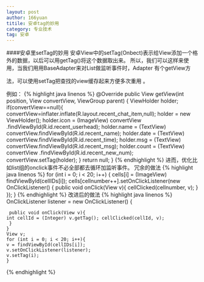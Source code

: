 ```yaml
---
layout: post
author: 166yuan
titile: 安卓tag的妙用
category: 专业技术
tag: 安卓
---
```

####安卓里setTag的妙用
安卓View中的setTag(Onbect)表示给View添加一个格外的数据，以后可以用getTag()将这个数据取出来。
所以，我们可以这样来使用，当我们用用BaseAdapter来对List做监听事件时，Adapter 有个getView方

法，可以使用setTag把查找的view缓存起来方便多次重用 。

例如：
{% highlight java linenos %}
    @Override
    public View getView(int position, View convertView, ViewGroup parent) {
       ViewHolder  holder;
    if(convertView==null){
   		 convertView=inflater.inflate(R.layout.recent_chat_item,null);
    		holder = new ViewHolder();
   		 holder.icon = (ImageView) convertView
    		.findViewById(R.id.recent_userhead);
    	holder.name = (TextView) convertView.findViewById(R.id.recent_name);
    	holder.date = (TextView) convertView.findViewById(R.id.recent_time);
   	 	holder.msg = (TextView) convertView.findViewById(R.id.recent_msg);
    	holder.count = (TextView) convertView
    	.findViewById(R.id.recent_new_num);
    	convertView.setTag(holder);
    }
    return null;
    }
{% endhighlight %}
进而，优化比如list组的onclick事件不必全部都去循环加监听事件。
冗余的做法
{% highlight java linenos %}
    for (int i = 0; i < 20; i++) {
     cells[i] = (ImageView) findViewById(cellIDs[i]);
     cells[cellnumber++].setOnClickListener(new OnClickListener() {
      public void onClick(View v){ 
      cellClicked(cellnumber, v); 
      }
      });
    }
{% endhighlight %}
改进后的做法
{% highlight java linenos %}
    OnClickListener listener = new OnClickListener() {
     
     public void onClick(View v){ 
    int cellId = (Integer) v.getTag(); cellClicked(cellId, v); 
     }
    }
    View v;
    for (int i = 0; i < 20; i++){ 
    v = findViewById(cellIDs[i]); 
    v.setOnClickListener(listener); 
    v.setTag(i); 
    }
{% endhighlight %}




